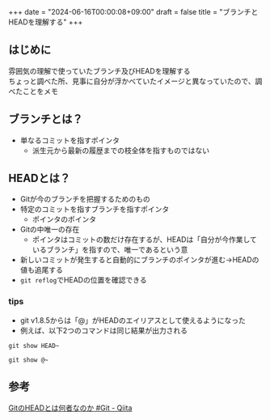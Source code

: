 +++
date = "2024-06-16T00:00:08+09:00"
draft = false
title = "ブランチとHEADを理解する"
+++


## はじめに

雰囲気の理解で使っていたブランチ及びHEADを理解する  
ちょっと調べた所、見事に自分が浮かべていたイメージと異なっていたので、調べたことをメモ

## ブランチとは？

- 単なるコミットを指すポインタ
  - 派生元から最新の履歴までの枝全体を指すものではない

## HEADとは？

- Gitが今のブランチを把握するためのもの
- 特定のコミットを指すブランチを指すポインタ
  - ポインタのポインタ
- Gitの中唯一の存在
  - ポインタはコミットの数だけ存在するが、HEADは「自分が今作業しているブランチ」を指すので、唯一であるという意
- 新しいコミットが発生すると自動的にブランチのポインタが進む→HEADの値も追尾する
- `git reflog`でHEADの位置を確認できる

### tips

- git v1.8.5からは「@」がHEADのエイリアスとして使えるようになった
- 例えば、以下2つのコマンドは同じ結果が出力される

```
git show HEAD~

git show @~
```

## 参考

[GitのHEADとは何者なのか #Git - Qiita](https://qiita.com/ymzkjpx/items/00ff664da60c37458aaa)  
